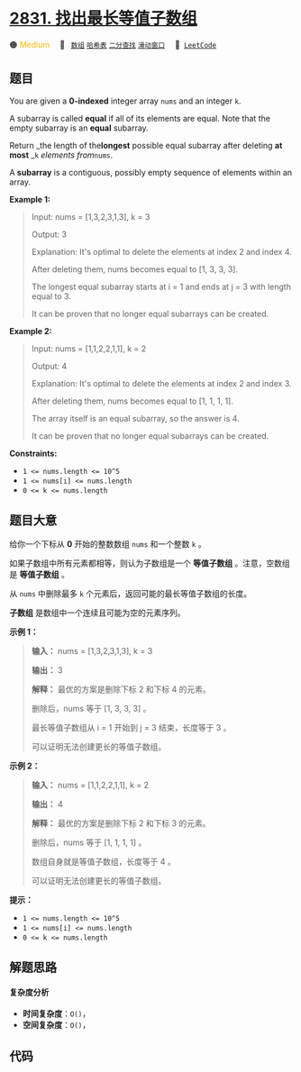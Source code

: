 # [2831. 找出最长等值子数组](https://leetcode.com/problems/find-the-longest-equal-subarray)

🟠 <font color=#ffb800>Medium</font>&emsp; 🔖&ensp; [`数组`](/leetcode-js/outline/tag/array.md) [`哈希表`](/leetcode-js/outline/tag/hash-table.md) [`二分查找`](/leetcode-js/outline/tag/binary-search.md) [`滑动窗口`](/leetcode-js/outline/tag/sliding-window.md)&emsp; 🔗&ensp;[`LeetCode`](https://leetcode.com/problems/find-the-longest-equal-subarray)

## 题目

You are given a **0-indexed** integer array `nums` and an integer `k`.

A subarray is called **equal** if all of its elements are equal. Note that the
empty subarray is an **equal** subarray.

Return _the length of the**longest** possible equal subarray after deleting
**at most** _`k` _elements from_`nums`.

A **subarray** is a contiguous, possibly empty sequence of elements within an
array.



**Example 1:**

> Input: nums = [1,3,2,3,1,3], k = 3
> 
> Output: 3
> 
> Explanation: It's optimal to delete the elements at index 2 and index 4.
> 
> After deleting them, nums becomes equal to [1, 3, 3, 3].
> 
> The longest equal subarray starts at i = 1 and ends at j = 3 with length equal to 3.
> 
> It can be proven that no longer equal subarrays can be created.

**Example 2:**

> Input: nums = [1,1,2,2,1,1], k = 2
> 
> Output: 4
> 
> Explanation: It's optimal to delete the elements at index 2 and index 3.
> 
> After deleting them, nums becomes equal to [1, 1, 1, 1].
> 
> The array itself is an equal subarray, so the answer is 4.
> 
> It can be proven that no longer equal subarrays can be created.

**Constraints:**

  * `1 <= nums.length <= 10^5`
  * `1 <= nums[i] <= nums.length`
  * `0 <= k <= nums.length`


## 题目大意

给你一个下标从 **0** 开始的整数数组 `nums` 和一个整数 `k` 。

如果子数组中所有元素都相等，则认为子数组是一个 **等值子数组** 。注意，空数组是 **等值子数组** 。

从 `nums` 中删除最多 `k` 个元素后，返回可能的最长等值子数组的长度。

**子数组** 是数组中一个连续且可能为空的元素序列。



**示例 1：**

> 
> 
> 
> 
> 
> **输入：** nums = [1,3,2,3,1,3], k = 3
> 
> **输出：** 3
> 
> **解释：** 最优的方案是删除下标 2 和下标 4 的元素。
> 
> 删除后，nums 等于 [1, 3, 3, 3] 。
> 
> 最长等值子数组从 i = 1 开始到 j = 3 结束，长度等于 3 。
> 
> 可以证明无法创建更长的等值子数组。
> 
> 

**示例 2：**

> 
> 
> 
> 
> 
> **输入：** nums = [1,1,2,2,1,1], k = 2
> 
> **输出：** 4
> 
> **解释：** 最优的方案是删除下标 2 和下标 3 的元素。 
> 
> 删除后，nums 等于 [1, 1, 1, 1] 。 
> 
> 数组自身就是等值子数组，长度等于 4 。 
> 
> 可以证明无法创建更长的等值子数组。
> 
> 



**提示：**

  * `1 <= nums.length <= 10^5`
  * `1 <= nums[i] <= nums.length`
  * `0 <= k <= nums.length`


## 解题思路

#### 复杂度分析

- **时间复杂度**：`O()`，
- **空间复杂度**：`O()`，

## 代码

```javascript

```